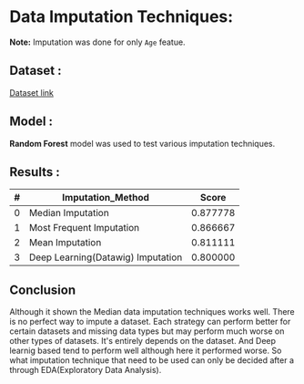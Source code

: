 
# Data Imputation Techniques:

**Note:** Imputation was done for only `Age` featue.
## Dataset : 
  [Dataset link](https://www.kaggle.com/c/titanic) 
  
  
## Model :

   **Random Forest** model was used to test various imputation techniques.

## Results :


| # | Imputation_Method |Score |
| - | - | - |
| 0 | Median Imputation |  0.877778
| 1 | Most Frequent Imputation |  0.866667
| 2 | Mean Imputation |  0.811111 
| 3 | Deep Learning(Datawig) Imputation |  0.800000

## Conclusion

Although it shown the Median data imputation techniques works well.  There is no perfect way to impute a dataset. Each strategy can perform better for certain datasets and missing data types but may perform much worse on other types of datasets. It's entirely depends on the dataset. And Deep learnig based tend to perform well although here it performed worse. So what imputation technique that need to be used can only be decided after a through EDA(Exploratory Data Analysis).
